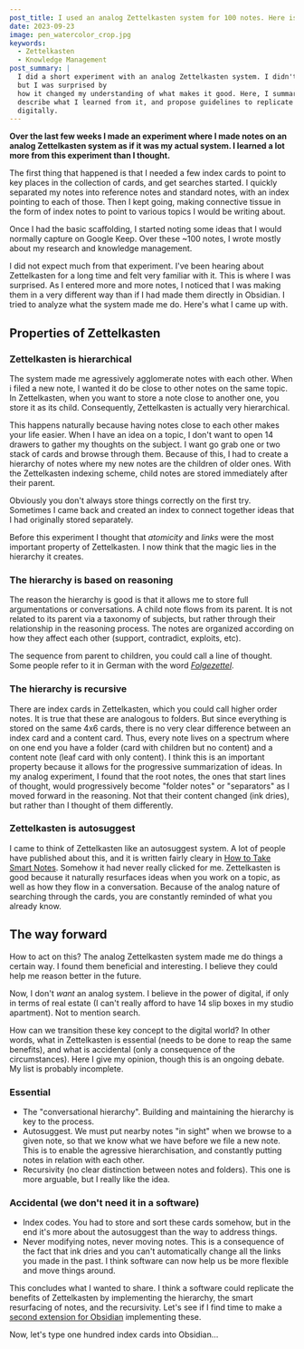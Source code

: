 ```yaml
---
post_title: I used an analog Zettelkasten system for 100 notes. Here is what I learned.
date: 2023-09-23
image: pen_watercolor_crop.jpg
keywords:
  - Zettelkasten
  - Knowledge Management
post_summary: |
  I did a short experiment with an analog Zettelkasten system. I didn't expect much from it,
  but I was surprised by
  how it changed my understanding of what makes it good. Here, I summarize my experiment,
  describe what I learned from it, and propose guidelines to replicate the benefits
  digitally.
---
```


**Over the last few weeks I made an experiment where I made notes on an analog Zettelkasten system as if it was my actual system. I learned a lot more from this experiment than I thought.**

The first thing that happened is that I needed a few index cards to point to key places in the collection of cards, and get searches started. I quickly separated my notes into reference notes and standard notes, with an index pointing to each of those.
Then I kept going, making connective tissue in the form of index notes to point to various topics I would be writing about.

Once I had the basic scaffolding, I started noting some ideas that I would normally capture on Google Keep.
Over these ~100 notes, I wrote mostly about my research and knowledge management.

I did not expect much from that experiment.
I've been hearing about Zettelkasten for a long time and felt very familiar with it.
This is where I was surprised.
As I entered more and more notes, I noticed that I was making them in a very different way than if I had made them directly in Obsidian.
 I tried to analyze what the system made me do. Here's what I came up with.

## Properties of Zettelkasten
### Zettelkasten is hierarchical
The system made me agressively agglomerate notes with each other.
When i filed a new note, I wanted it do be close to other notes on the same topic.
In Zettelkasten, when you want to store a note close to another one, you store it as its child.
Consequently, Zettelkasten is actually very hierarchical.

This happens naturally because having notes close to each other makes your life easier.
When I have an idea on a topic, I don't want to open 14 drawers to gather my thoughts on the subject.
I want go grab one or two stack of cards and browse through them.
Because of this, I had to create a hierarchy of notes where my new notes are the children of older ones.
With the Zettelkasten indexing scheme, child notes are stored immediately after their parent.

Obviously you don't always store things correctly on the first try.
Sometimes I came back and created an index to connect together ideas that I had originally stored separately.

Before this experiment I thought that *atomicity* and *links* were the most important property of Zettelkasten.
I now think that the magic lies in the hierarchy it creates.

### The hierarchy is based on reasoning

The reason the hierarchy is good is that it allows me to store full argumentations or conversations.
A child note flows from its parent.
It is not related to its parent via a taxonomy of subjects, but rather through their relationship in the reasoning process.
The notes are organized according on how they affect each other (support, contradict, exploits, etc).

The sequence from parent to children, you could call a line of thought.
Some people refer to it in German with the word *[Folgezettel](https://zettelkasten.de/folgezettel/)*.

### The hierarchy is recursive
There are index cards in Zettelkasten, which you could call higher order notes.
It is true that these are analogous to folders.
But since everything is stored on the same 4x6 cards, there is no very clear difference between an index card and a content card.
Thus, every note lives on a spectrum where on one end you have a folder (card with children but no content) and a content note (leaf card with only content).
I think this is an important property because it allows for the progressive summarization of ideas.
In my analog experiment, I found that the root notes, the ones that start lines of thought, would progressively become "folder notes" or "separators" as I moved forward in the reasoning.
Not that their content changed (ink dries), but rather than I thought of them differently.

### Zettelkasten is autosuggest
I came to think of Zettelkasten like an autosuggest system.
A lot of people have published about this, and it is written fairly cleary in [How to Take Smart Notes](https://www.goodreads.com/fr/book/show/34507927-how-to-take-smart-notes).
Somehow it had never really clicked for me.
Zettelkasten is good because it naturally resurfaces ideas when you work on a topic, as well as how they flow in a conversation.
Because of the analog nature of searching through the cards, you are constantly reminded of what you already know.

## The way forward
How to act on this?
The analog Zettelkasten system made me do things a certain way.
I found them beneficial and interesting.
I believe they could help me reason better in the future.

Now, I don't *want* an analog system.
I believe in the power of digital, if only in terms of real estate (I can't really afford to have 14 slip boxes in my studio apartment).
Not to mention search.

How can we transition these key concept to the digital world?
In other words, what in Zettelkasten is essential (needs to be done to reap the same benefits), and what is accidental (only a consequence of the circumstances).
Here I give my opinion, though this is an ongoing debate.
My list is probably incomplete.

### Essential
- The "conversational hierarchy". Building and maintaining the hierarchy is key to the process.
- Autosuggest. We must put nearby notes "in sight" when we browse to a given note, so that we know what we have before we file a new note. This is to enable the agressive hierarchisation, and constantly putting notes in relation with each other.
- Recursivity (no clear distinction between notes and folders). This one is more arguable, but I really like the idea.
### Accidental (we don't need it in a software)
- Index codes. You had to store and sort these cards somehow, but in the end it's more about the autosuggest than the way to address things.
- Never modifying notes, never moving notes. This is a consequence of the fact that ink dries and you can't automatically change all the links you made in the past. I think software can now help us be more flexible and move things around.

This concludes what I wanted to share.
I think a software could replicate the benefits of Zettelkasten by implementing the hierarchy, the smart resurfacing of notes, and the recursivity.
Let's see if I find time to make a [second extension for Obsidian](/posts/obsidian_desk) implementing these.

Now, let's type one hundred index cards into Obsidian...
